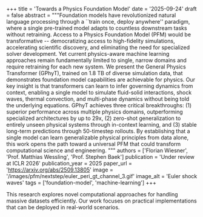 +++
title = 'Towards a Physics Foundation Model'
date = '2025-09-24'
draft = false
abstract = """Foundation models have revolutionized natural language processing through a ``train once, deploy anywhere'' paradigm, where a single pre-trained model adapts to countless downstream tasks without retraining. Access to a Physics Foundation Model (PFM) would be transformative -- democratizing access to high-fidelity simulations, accelerating scientific discovery, and eliminating the need for specialized solver development. Yet current physics-aware machine learning approaches remain fundamentally limited to single, narrow domains and require retraining for each new system. We present the General Physics Transformer (GPhyT), trained on 1.8 TB of diverse simulation data, that demonstrates foundation model capabilities are achievable for physics. Our key insight is that transformers can learn to infer governing dynamics from context, enabling a single model to simulate fluid-solid interactions, shock waves, thermal convection, and multi-phase dynamics without being told the underlying equations. GPhyT achieves three critical breakthroughs: (1) superior performance across multiple physics domains, outperforming specialized architectures by up to 29x, (2) zero-shot generalization to entirely unseen physical systems through in-context learning, and (3) stable long-term predictions through 50-timestep rollouts. By establishing that a single model can learn generalizable physical principles from data alone, this work opens the path toward a universal PFM that could transform computational science and engineering. """
authors = ['Florian Wiesner', 'Prof. Matthias Wessling', 'Prof. Stephen Baek']
publication = 'Under review at ICLR 2026'
publication_year = 2025
paper_url = 'https://arxiv.org/abs/2509.13805'
image = '/images/pfm/nextstep/euler_peri_gt_channel_3.gif'
image_alt = 'Euler shock waves'
tags = ['foundation-model', 'machine-learning']
+++

This research explores novel computational approaches for handling massive datasets efficiently. Our work focuses on practical implementations that can be deployed in real-world scenarios.
